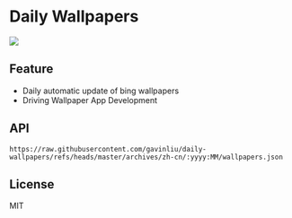 # Daily Wallpapers
  
![](https://www.bing.com/th?id=OHR.NamibiaDunes_ZH-CN5102483490_UHD.jpg)

## Feature

- Daily automatic update of bing wallpapers
- Driving Wallpaper App Development

## API

```
https://raw.githubusercontent.com/gavinliu/daily-wallpapers/refs/heads/master/archives/zh-cn/:yyyy:MM/wallpapers.json
```

## License

MIT
  